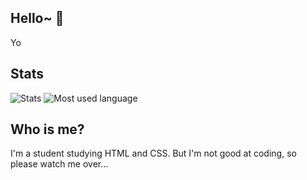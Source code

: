 ## Hello~ 👋

Yo

## Stats
<div valign="top">
  <a>
   <img alt="Stats" src="https://github-readme-stats.vercel.app/api?username=Lino-Ren" />
  </a>
  <a>
   <img alt="Most used language" src="https://github-readme-stats.vercel.app/api/top-langs/?username=Lino-Ren" />
  </a>
</div>


## Who is me?
I'm a student studying HTML and CSS.
But I'm not good at coding, so please watch me over...
